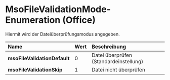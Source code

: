 
# MsoFileValidationMode-Enumeration (Office)

Hiermit wird der Dateiüberprüfungsmodus angegeben.



|**Name**|**Wert**|**Beschreibung**|
|:-----|:-----|:-----|
|**msoFileValidationDefault**|0|Datei überprüfen (Standardeinstellung)|
|**msoFileValidationSkip**|1|Datei nicht überprüfen|

